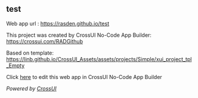 ## test
Web app url : https://rasden.github.io/test

This project was created by CrossUI No-Code App Builder: https://crossui.com/RADGithub

Based on template: https://linb.github.io/CrossUI_Assets/assets/projects/Simple/xui_project_tpl_Empty

Click [here](https://crossui.com/RADGithub/#!from=github&owner=rasden&repo=test) to edit this web app in CrossUI No-Code App Builder

<i>Powered by [CrossUI](https://crossui.com)</i>
